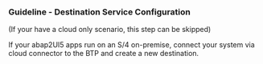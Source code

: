 ### Guideline - Destination Service Configuration

(If your have a cloud only scenario, this step can be skipped) 

If your abap2UI5 apps run on an S/4 on-premise, connect your system via cloud connector to the BTP and create a new destination.
